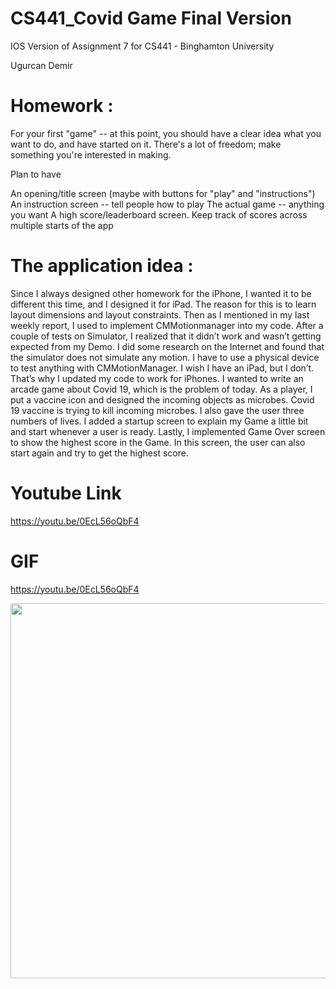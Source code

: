 # CS441_Covid Game Final Version

IOS Version of Assignment 7 for CS441 - Binghamton University

Ugurcan Demir

# Homework : 

For your first "game" -- at this point, you should have a clear idea what you want to do, and have started on it.  There's a lot of freedom; make something you're interested in making.

Plan to have

An opening/title screen (maybe with buttons for "play" and "instructions")
An instruction screen -- tell people how to play
The actual game -- anything you want
A high score/leaderboard screen.  Keep track of scores across multiple starts of the app


# The application idea : 
 
 
Since I always designed other homework for the iPhone, I wanted it to be different this time, and I designed it for iPad. The reason for this is to learn layout dimensions and layout constraints.
Then as I mentioned in my last weekly report, I used to implement CMMotionmanager into my code. After a couple of tests on Simulator, I realized that it didn’t work and wasn’t getting expected from my Demo. I did some research on the Internet and found that the simulator does not simulate any motion. I have to use a physical device to test anything with CMMotionManager. I wish I have an iPad, but I don’t. That’s why I updated my code to work for iPhones.
I wanted to write an arcade game about Covid 19, which is the problem of today. As a player, I put a vaccine icon and designed the incoming objects as microbes. Covid 19 vaccine is trying to kill incoming microbes. I also gave the user three numbers of lives. 
I added a startup screen to explain my Game a little bit and start whenever a user is ready. Lastly, I implemented Game Over screen to show the highest score in the Game. In this screen, the user can also start again and try to get the highest score.
 
 
# Youtube Link

https://youtu.be/0EcL56oQbF4

  
# GIF

https://youtu.be/0EcL56oQbF4

<img src="https://gfycat.com/colorfuloblongbarnswallow" width=800 height= 600><br>
